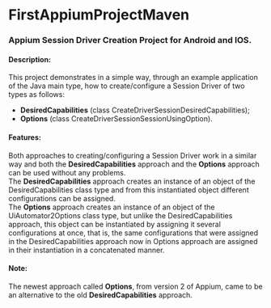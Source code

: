 # FirstAppiumProjectMaven
### Appium Session Driver Creation Project for Android and IOS.

#### Description: 
This project demonstrates in a simple way, through an example application of the Java main type, how to create/configure a Session Driver of two types as follows:
- **DesiredCapabilities** (class CreateDriverSessionDesiredCapabilities);
- **Options** (class CreateDriverSessionSessionUsingOption).

#### Features:
Both approaches to creating/configuring a Session Driver work in a similar way and both the **DesiredCapabilities** approach and the **Options** approach can be used without any problems.<br>
The **DesiredCapabilities** approach creates an instance of an object of the DesiredCapabilities class type and from this instantiated object different configurations can be assigned.<br>
The **Options** approach creates an instance of an object of the UiAutomator2Options class type, but unlike the DesiredCapabilities approach, this object can be instantiated by assigning it 
several configurations at once, that is, the same configurations that were assigned in the DesiredCapabilities approach now in Options approach are assigned in their instantiation in a concatenated manner.

#### Note:
The newest approach called **Options**, from version 2 of Appium, came to be an alternative to the old **DesiredCapabilities** approach.